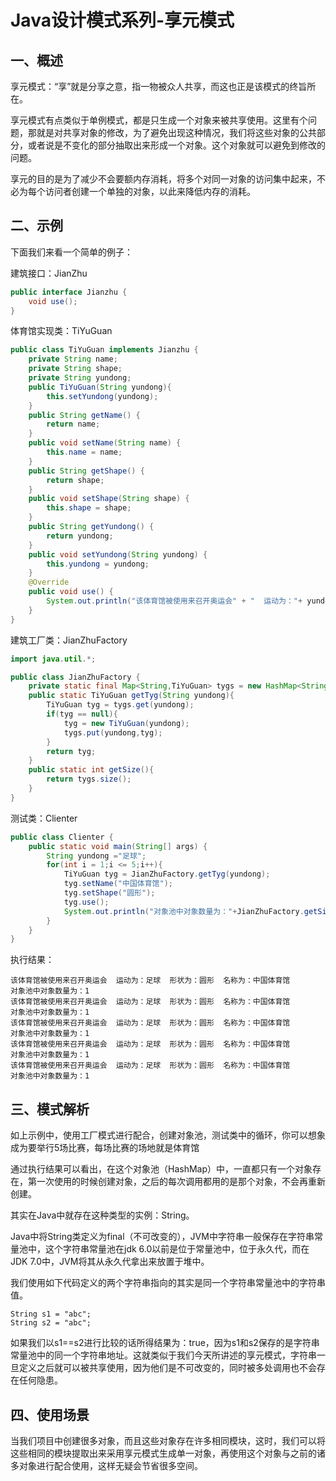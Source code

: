 # Java设计模式系列-享元模式
## 一、概述
享元模式：“享”就是分享之意，指一物被众人共享，而这也正是该模式的终旨所在。
  
享元模式有点类似于单例模式，都是只生成一个对象来被共享使用。这里有个问题，那就是对共享对象的修改，为了避免出现这种情况，我们将这些对象的公共部分，或者说是不变化的部分抽取出来形成一个对象。这个对象就可以避免到修改的问题。
  
享元的目的是为了减少不会要额内存消耗，将多个对同一对象的访问集中起来，不必为每个访问者创建一个单独的对象，以此来降低内存的消耗。
## 二、示例
下面我们来看一个简单的例子：

建筑接口：JianZhu
```java
public interface Jianzhu {
    void use();
}
```
体育馆实现类：TiYuGuan
```java
public class TiYuGuan implements Jianzhu {
    private String name;
    private String shape;
    private String yundong;
    public TiYuGuan(String yundong){
        this.setYundong(yundong);
    }
    public String getName() {
        return name;
    }
    public void setName(String name) {
        this.name = name;
    }
    public String getShape() {
        return shape;
    }
    public void setShape(String shape) {
        this.shape = shape;
    }
    public String getYundong() {
        return yundong;
    }
    public void setYundong(String yundong) {
        this.yundong = yundong;
    }
    @Override
    public void use() {
        System.out.println("该体育馆被使用来召开奥运会" + "  运动为："+ yundong+"  形状为："+shape+ "  名称为："+name);
    }
}
```
建筑工厂类：JianZhuFactory
```java
import java.util.*;

public class JianZhuFactory {
    private static final Map<String,TiYuGuan> tygs = new HashMap<String,TiYuGuan>();
    public static TiYuGuan getTyg(String yundong){
        TiYuGuan tyg = tygs.get(yundong);
        if(tyg == null){
            tyg = new TiYuGuan(yundong);
            tygs.put(yundong,tyg);
        }
        return tyg;
    }
    public static int getSize(){
        return tygs.size();
    }
}
```
测试类：Clienter
```java
public class Clienter {
    public static void main(String[] args) {
        String yundong ="足球";
        for(int i = 1;i <= 5;i++){
            TiYuGuan tyg = JianZhuFactory.getTyg(yundong);
            tyg.setName("中国体育馆");
            tyg.setShape("圆形");
            tyg.use();
            System.out.println("对象池中对象数量为："+JianZhuFactory.getSize());
        }
    }
}
```
执行结果：
```text
该体育馆被使用来召开奥运会  运动为：足球  形状为：圆形  名称为：中国体育馆
对象池中对象数量为：1
该体育馆被使用来召开奥运会  运动为：足球  形状为：圆形  名称为：中国体育馆
对象池中对象数量为：1
该体育馆被使用来召开奥运会  运动为：足球  形状为：圆形  名称为：中国体育馆
对象池中对象数量为：1
该体育馆被使用来召开奥运会  运动为：足球  形状为：圆形  名称为：中国体育馆
对象池中对象数量为：1
该体育馆被使用来召开奥运会  运动为：足球  形状为：圆形  名称为：中国体育馆
对象池中对象数量为：1
```
## 三、模式解析
如上示例中，使用工厂模式进行配合，创建对象池，测试类中的循环，你可以想象成为要举行5场比赛，每场比赛的场地就是体育馆
  
通过执行结果可以看出，在这个对象池（HashMap）中，一直都只有一个对象存在，第一次使用的时候创建对象，之后的每次调用都用的是那个对象，不会再重新创建。
  
其实在Java中就存在这种类型的实例：String。
  
Java中将String类定义为final（不可改变的），JVM中字符串一般保存在字符串常量池中，这个字符串常量池在jdk 6.0以前是位于常量池中，位于永久代，而在JDK 7.0中，JVM将其从永久代拿出来放置于堆中。
  
我们使用如下代码定义的两个字符串指向的其实是同一个字符串常量池中的字符串值。
```text
String s1 = "abc";
String s2 = "abc";
```
如果我们以s1==s2进行比较的话所得结果为：true，因为s1和s2保存的是字符串常量池中的同一个字符串地址。这就类似于我们今天所讲述的享元模式，字符串一旦定义之后就可以被共享使用，因为他们是不可改变的，同时被多处调用也不会存在任何隐患。

## 四、使用场景
当我们项目中创建很多对象，而且这些对象存在许多相同模块，这时，我们可以将这些相同的模块提取出来采用享元模式生成单一对象，再使用这个对象与之前的诸多对象进行配合使用，这样无疑会节省很多空间。